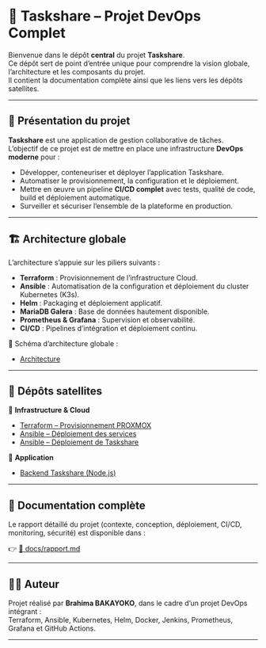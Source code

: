 # 🚀 Taskshare – Projet DevOps Complet

Bienvenue dans le dépôt **central** du projet **Taskshare**.  
Ce dépôt sert de point d’entrée unique pour comprendre la vision globale, l’architecture et les composants du projet.  
Il contient la documentation complète ainsi que les liens vers les dépôts satellites.

---

## 📌 Présentation du projet

**Taskshare** est une application de gestion collaborative de tâches.  
L’objectif de ce projet est de mettre en place une infrastructure **DevOps moderne** pour :  

- Développer, conteneuriser et déployer l’application Taskshare.  
- Automatiser le provisionnement, la configuration et le déploiement.  
- Mettre en œuvre un pipeline **CI/CD complet** avec tests, qualité de code, build et déploiement automatique.  
- Surveiller et sécuriser l’ensemble de la plateforme en production.  

---

## 🏗️ Architecture globale

L’architecture s’appuie sur les piliers suivants :  

- **Terraform** : Provisionnement de l’infrastructure Cloud.  
- **Ansible** : Automatisation de la configuration et déploiement du cluster Kubernetes (K3s).  
- **Helm** : Packaging et déploiement applicatif.  
- **MariaDB Galera** : Base de données hautement disponible.  
- **Prometheus & Grafana** : Supervision et observabilité.  
- **CI/CD** : Pipelines d’intégration et déploiement continu.  

📌 Schéma d’architecture globale :  

- [Architecture](Docs/taskshare-infra.png)

---

## 📂 Dépôts satellites

🔹 **Infrastructure & Cloud**
- [Terraform – Provisionnement PROXMOX](https://github.com/ibrahimbakayoko/terrafom-taskshare.git)  
- [Ansible – Déploiement des services](https://github.com/ibrahimbakayoko/taskshare-ansible.git)  
- [Ansible – Déploiement de Taskshare](https://github.com/ibrahimbakayoko/taskshare-backend.git)  

🔹 **Application**
- [Backend Taskshare (Node.js)](https://github.com/ibrahimbakayoko/taskshare-backend.git)  
 
---

## 📖 Documentation complète

Le rapport détaillé du projet (contexte, conception, déploiement, CI/CD, monitoring, sécurité) est disponible dans :  

👉 [📘 docs/rapport.md](Docs/Rapport-TaskShare(2).pdf)  

---

## 👨‍💻 Auteur

Projet réalisé par **Brahima BAKAYOKO**, dans le cadre d’un projet DevOps intégrant :  
Terraform, Ansible, Kubernetes, Helm, Docker, Jenkins, Prometheus, Grafana et GitHub Actions.  

---
